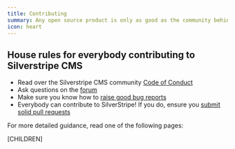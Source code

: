 ```yaml
---
title: Contributing
summary: Any open source product is only as good as the community behind it. You can participate by sharing code, ideas, or simply helping others. No matter what your skill level is, every contribution counts.
icon: heart
---
```


## House rules for everybody contributing to Silverstripe CMS

* Read over the Silverstripe CMS community [Code of Conduct](/project_governance/code_of_conduct)
* Ask questions on the [forum](http://silverstripe.org/community/forums)
* Make sure you know how to [raise good bug reports](issues_and_bugs)
* Everybody can contribute to SilverStripe! If you do, ensure you [submit solid pull requests](code)

For more detailed guidance, read one of the following pages:

[CHILDREN]
